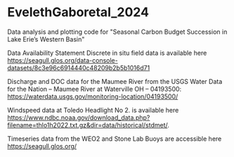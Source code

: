 # EvelethGaboretal_2024
Data analysis and plotting code for "Seasonal Carbon Budget Succession in Lake Erie’s Western Basin"

Data Availability Statement
Discrete in situ field data is available here https://seagull.glos.org/data-console-datasets/8c3e96c6914440c48209b2b5b1016d71

Discharge and DOC data for the Maumee River from the USGS Water Data for the Nation – Maumee River at Waterville OH – 04193500: https://waterdata.usgs.gov/monitoring-location/04193500/

Windspeed data at Toledo Headlight No 2. is available here https://www.ndbc.noaa.gov/download_data.php?filename=thlo1h2022.txt.gz&dir=data/historical/stdmet/. 

Timeseries data from the WEO2 and Stone Lab Buoys are accessible here https://seagull.glos.org/ 
